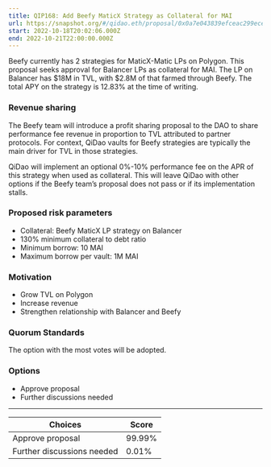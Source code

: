 ```yaml
---
title: QIP168: Add Beefy MaticX Strategy as Collateral for MAI
url: https://snapshot.org/#/qidao.eth/proposal/0x0a7e043839efceac299ece5212ee93ae421a9e1f4512a08ea048cf5a13944312
start: 2022-10-18T20:02:06.000Z
end: 2022-10-21T22:00:00.000Z
---
```

Beefy currently has 2 strategies for MaticX-Matic LPs on Polygon. This proposal seeks approval for Balancer LPs as collateral for MAI. The LP on Balancer has $18M in TVL, with $2.8M of that farmed through Beefy. The total APY on the strategy is 12.83% at the time of writing.

### Revenue sharing

The Beefy team will introduce a profit sharing proposal to the DAO to share performance fee revenue in proportion to TVL attributed to partner protocols. For context, QiDao vaults for Beefy strategies are typically the main driver for TVL in those strategies.

QiDao will implement an optional 0%-10% performance fee on the APR of this strategy when used as collateral. This will leave QiDao with other options if the Beefy team’s proposal does not pass or if its implementation stalls.

### Proposed risk parameters

* Collateral: Beefy MaticX LP strategy on Balancer
* 130% minimum collateral to debt ratio
* Minimum borrow: 10 MAI
* Maximum borrow per vault: 1M MAI

### Motivation

* Grow TVL on Polygon
* Increase revenue
* Strengthen relationship with Balancer and Beefy

### Quorum Standards

The option with the most votes will be adopted.

### Options

* Approve proposal
* Further discussions needed 
---
| Choices | Score |
| --- | --- |
| Approve proposal | 99.99% |
| Further discussions needed | 0.01% |

